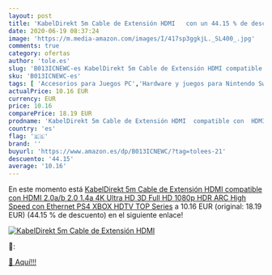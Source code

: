 ```yaml
---
layout: post
title: 'KabelDirekt 5m Cable de Extensión HDMI   con un 44.15 % de descuento'
date: 2020-06-19 08:37:24
image: 'https://m.media-amazon.com/images/I/417sp3ggkjL._SL400_.jpg'
comments: true
category: ofertas
author: 'tole.es'
slug: 'B013ICNEWC-es KabelDirekt 5m Cable de Extensión HDMI compatible con HDMI...'
sku: 'B013ICNEWC-es'
tags: [ 'Accesorios para Juegos PC','Hardware y juegos para Nintendo Switch','Hardware y juegos para PlayStation 4','Juegos para Nintendo Switch','Juegos para PlayStation 4','Juegos y Accesorios para PC','Teclados para gamers para PC','Videojuegos','ps4','xbox', ]
actualPrice: 10.16 EUR
currency: EUR
price: 10.16
comparePrice: 18.19 EUR
prodname: 'KabelDirekt 5m Cable de Extensión HDMI  compatible con  HDMI 2.0a/b  2.0  1.4a  4K Ultra HD  3D  Full HD 1080p  HDR  ARC High Speed con Ethernet  PS4  XBOX  HDTV   TOP Series'
country: 'es'
flag: '🇪🇸'
brand: ''
buyurl: 'https://www.amazon.es/dp/B013ICNEWC/?tag=tolees-21'
descuento: '44.15'
average: '10.16'
---
```


En este momento está [KabelDirekt 5m Cable de Extensión HDMI  compatible con  HDMI 2.0a/b  2.0  1.4a  4K Ultra HD  3D  Full HD 1080p  HDR  ARC High Speed con Ethernet  PS4  XBOX  HDTV   TOP Series](https://www.amazon.es/dp/B013ICNEWC/?tag=tolees-21) a 10.16 EUR (original: 18.19 EUR) (44.15 %  de descuento) en el siguiente enlace!

[![KabelDirekt 5m Cable de Extensión HDMI  ](https://m.media-amazon.com/images/I/417sp3ggkjL._SL400_.jpg)](https://www.amazon.es/dp/B013ICNEWC/?tag=tolees-21)

🔎:


[🛒 Aquí!!!](https://www.amazon.es/dp/B013ICNEWC/?tag=tolees-21)
